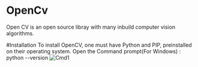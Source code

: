 # OpenCv
Open CV is an open source libray with many inbuild computer vision algorithms. 

#Installation
To install OpenCV, one must have Python and PIP, preinstalled on their operating system. 
Open the Command prompt(For Windows) : python --version
![Cmd1](https://user-images.githubusercontent.com/70372465/152168706-1803e6d0-9432-4162-a0f0-7e4b3d74dc40.jpeg)

